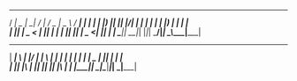   ____ ____  ___ __  __ _____ ___  ____   ____ _____ 
 / ___|  _ \|_ _|  \/  |  ___/ _ \|  _ \ / ___| ____|
| |  _| |_) || || |\/| | |_ | | | | |_) | |  _|  _|  
| |_| |  _ < | || |  | |  _|| |_| |  _ <| |_| | |___ 
 \____|_| \_\___|_|  |_|_|   \___/|_| \_\\____|_____|
                                                     
 _____ _   _  ____ ___ _   _ _____ 
| ____| \ | |/ ___|_ _| \ | | ____|
|  _| |  \| | |  _ | ||  \| |  _|  
| |___| |\  | |_| || || |\  | |___ 
|_____|_| \_|\____|___|_| \_|_____|


